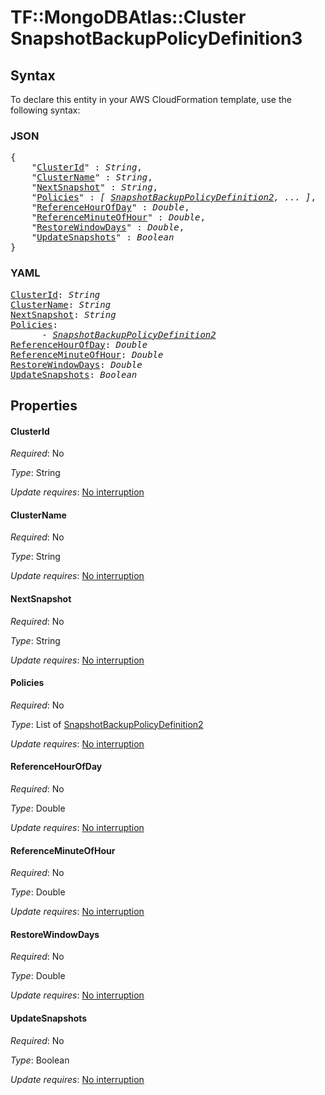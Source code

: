 # TF::MongoDBAtlas::Cluster SnapshotBackupPolicyDefinition3

## Syntax

To declare this entity in your AWS CloudFormation template, use the following syntax:

### JSON

<pre>
{
    "<a href="#clusterid" title="ClusterId">ClusterId</a>" : <i>String</i>,
    "<a href="#clustername" title="ClusterName">ClusterName</a>" : <i>String</i>,
    "<a href="#nextsnapshot" title="NextSnapshot">NextSnapshot</a>" : <i>String</i>,
    "<a href="#policies" title="Policies">Policies</a>" : <i>[ <a href="snapshotbackuppolicydefinition2.md">SnapshotBackupPolicyDefinition2</a>, ... ]</i>,
    "<a href="#referencehourofday" title="ReferenceHourOfDay">ReferenceHourOfDay</a>" : <i>Double</i>,
    "<a href="#referenceminuteofhour" title="ReferenceMinuteOfHour">ReferenceMinuteOfHour</a>" : <i>Double</i>,
    "<a href="#restorewindowdays" title="RestoreWindowDays">RestoreWindowDays</a>" : <i>Double</i>,
    "<a href="#updatesnapshots" title="UpdateSnapshots">UpdateSnapshots</a>" : <i>Boolean</i>
}
</pre>

### YAML

<pre>
<a href="#clusterid" title="ClusterId">ClusterId</a>: <i>String</i>
<a href="#clustername" title="ClusterName">ClusterName</a>: <i>String</i>
<a href="#nextsnapshot" title="NextSnapshot">NextSnapshot</a>: <i>String</i>
<a href="#policies" title="Policies">Policies</a>: <i>
      - <a href="snapshotbackuppolicydefinition2.md">SnapshotBackupPolicyDefinition2</a></i>
<a href="#referencehourofday" title="ReferenceHourOfDay">ReferenceHourOfDay</a>: <i>Double</i>
<a href="#referenceminuteofhour" title="ReferenceMinuteOfHour">ReferenceMinuteOfHour</a>: <i>Double</i>
<a href="#restorewindowdays" title="RestoreWindowDays">RestoreWindowDays</a>: <i>Double</i>
<a href="#updatesnapshots" title="UpdateSnapshots">UpdateSnapshots</a>: <i>Boolean</i>
</pre>

## Properties

#### ClusterId

_Required_: No

_Type_: String

_Update requires_: [No interruption](https://docs.aws.amazon.com/AWSCloudFormation/latest/UserGuide/using-cfn-updating-stacks-update-behaviors.html#update-no-interrupt)

#### ClusterName

_Required_: No

_Type_: String

_Update requires_: [No interruption](https://docs.aws.amazon.com/AWSCloudFormation/latest/UserGuide/using-cfn-updating-stacks-update-behaviors.html#update-no-interrupt)

#### NextSnapshot

_Required_: No

_Type_: String

_Update requires_: [No interruption](https://docs.aws.amazon.com/AWSCloudFormation/latest/UserGuide/using-cfn-updating-stacks-update-behaviors.html#update-no-interrupt)

#### Policies

_Required_: No

_Type_: List of <a href="snapshotbackuppolicydefinition2.md">SnapshotBackupPolicyDefinition2</a>

_Update requires_: [No interruption](https://docs.aws.amazon.com/AWSCloudFormation/latest/UserGuide/using-cfn-updating-stacks-update-behaviors.html#update-no-interrupt)

#### ReferenceHourOfDay

_Required_: No

_Type_: Double

_Update requires_: [No interruption](https://docs.aws.amazon.com/AWSCloudFormation/latest/UserGuide/using-cfn-updating-stacks-update-behaviors.html#update-no-interrupt)

#### ReferenceMinuteOfHour

_Required_: No

_Type_: Double

_Update requires_: [No interruption](https://docs.aws.amazon.com/AWSCloudFormation/latest/UserGuide/using-cfn-updating-stacks-update-behaviors.html#update-no-interrupt)

#### RestoreWindowDays

_Required_: No

_Type_: Double

_Update requires_: [No interruption](https://docs.aws.amazon.com/AWSCloudFormation/latest/UserGuide/using-cfn-updating-stacks-update-behaviors.html#update-no-interrupt)

#### UpdateSnapshots

_Required_: No

_Type_: Boolean

_Update requires_: [No interruption](https://docs.aws.amazon.com/AWSCloudFormation/latest/UserGuide/using-cfn-updating-stacks-update-behaviors.html#update-no-interrupt)

